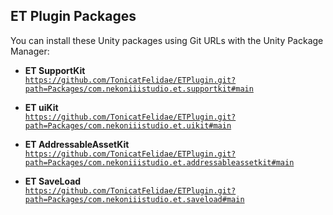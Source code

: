 ## ET Plugin Packages

You can install these Unity packages using Git URLs with the Unity Package Manager:

- **ET SupportKit**  
  [`https://github.com/TonicatFelidae/ETPlugin.git?path=Packages/com.nekoniiistudio.et.supportkit#main`](https://github.com/TonicatFelidae/ETPlugin.git?path=Packages/com.nekoniiistudio.et.supportkit#main)

- **ET uiKit**  
  [`https://github.com/TonicatFelidae/ETPlugin.git?path=Packages/com.nekoniiistudio.et.uikit#main`](https://github.com/TonicatFelidae/ETPlugin.git?path=Packages/com.nekoniiistudio.et.uikit#main)

- **ET AddressableAssetKit**  
  [`https://github.com/TonicatFelidae/ETPlugin.git?path=Packages/com.nekoniiistudio.et.addressableassetkit#main`](https://github.com/TonicatFelidae/ETPlugin.git?path=Packages/com.nekoniiistudio.et.addressableassetkit#main)

- **ET SaveLoad**  
  [`https://github.com/TonicatFelidae/ETPlugin.git?path=Packages/com.nekoniiistudio.et.saveload#main`](https://github.com/TonicatFelidae/ETPlugin.git?path=Packages/com.nekoniiistudio.et.saveload#main)
